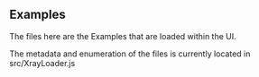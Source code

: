 ## Examples
The files here are the Examples that are loaded within the UI.

The metadata and enumeration of the files is currently located in
src/XrayLoader.js
